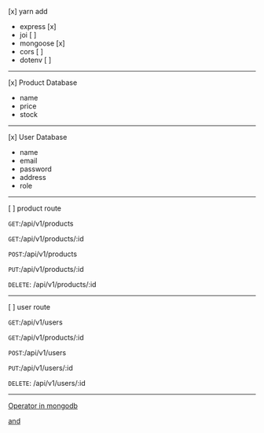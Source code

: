  [x] yarn add

 * express [x]
 * joi [ ]
 * mongoose [x]
 * cors [ ]
 * dotenv [ ]

----------------------------------
 [x] Product Database
 
 * name
 * price
 * stock

 ----------------------------
 [x] User Database

 * name
 * email
 * password
 * address
 * role 

 ---------------------------
 [ ] product route

 `GET`:/api/v1/products

 `GET`:/api/v1/products/:id

`POST`:/api/v1/products

`PUT`:/api/v1/products/:id

`DELETE`: /api/v1/products/:id

-------------------------------------------------

 [ ] user route

 `GET`:/api/v1/users

 `GET`:/api/v1/products/:id

`POST`:/api/v1/users

`PUT`:/api/v1/users/:id

`DELETE`: /api/v1/users/:id

--------------------------------------------------

[Operator in mongodb](https://docs.mongodb.com/manual/reference/operator/aggregation/)

[and](https://docs.mongodb.com/manual/reference/operator/query/and/)

